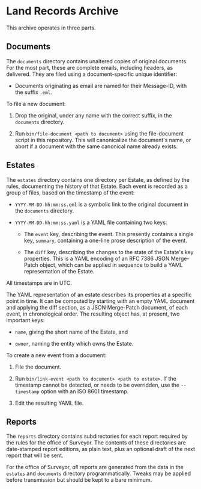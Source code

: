 # Land Records Archive

This archive operates in three parts.

## Documents

The `documents` directory contains unaltered copies of original
documents. For the most part, these are complete emails, including
headers, as delivered. They are filed using a document-specific unique
identifier:

* Documents originating as email are named for their Message-ID, with
  the suffix `.eml`.

To file a new document:

1. Drop the original, under any name with the correct suffix, in the
    `documents` directory.

2. Run `bin/file-document <path to document>` using the file-document
    script in this repository. This will canonicalize the document's name,
    or abort if a document with the same canonical name already exists.

## Estates

The `estates` directory contains one directory per Estate, as defined
by the rules, documenting the history of that Estate. Each event is
recorded as a group of files, based on the timestamp of the event:

* `YYYY-MM-DD-hh:mm:ss.eml` is a symbolic link to the original document
  in the `documents` directory.

* `YYYY-MM-DD-hh:mm:ss.yaml` is a YAML file containing two keys:

    * The `event` key, describing the event. This presently contains a
      single key, `summary`, containing a one-line prose description of
      the event.

    * The `diff` key, describing the changes to the state of the
      Estate's key properties. This is a YAML encoding of an RFC 7386
      JSON Merge-Patch object, which can be applied in sequence to
      build a YAML representation of the Estate.

All timestamps are in UTC.

The YAML representation of an estate describes its properties at a
specific point in time. It can be computed by starting with an empty
YAML document and applying the diff section, as a JSON Merge-Patch
document, of each event, in chronological order. The resulting object
has, at present, two important keys:

* `name`, giving the short name of the Estate, and

* `owner`, naming the entity which owns the Estate.

To create a new event from a document:

1. File the document.

2. Run `bin/link-event <path to document> <path to estate>`. If the
    timestamp cannot be detected, or needs to be overridden, use the
    `--timestamp` option with an ISO 8601 timestamp.

3. Edit the resulting YAML file.

## Reports

The `reports` directory contains subdirectories for each report
required by the rules for the office of Surveyor. The contents of these
directories are date-stamped report editions, as plain text, plus an
optional draft of the next report that will be sent.

For the office of Surveyor, _all_ reports are generated from the data
in the `estates` and `documents` directory programmatically. Tweaks may
be applied before transmission but should be kept to a bare minimum.
